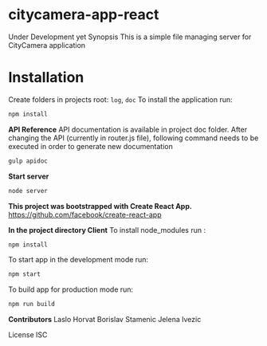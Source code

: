 # citycamera-app-react

Under Development yet
Synopsis
This is a simple file managing server for CityCamera application

# Installation
Create folders in projects root: `log`, `doc`
To install the application run:
```sh
npm install
```
**API Reference**
API documentation is available in project doc folder. After changing the API (currently in router.js file), following command needs to be executed in order to generate new documentation
```sh
gulp apidoc
```
**Start server**
```sh
node server
```
**This project was bootstrapped with Create React App.**
https://github.com/facebook/create-react-app

**In the project directory Client**
To install node_modules run :
```sh
npm install
```
To start app in the development mode run:
```sh
npm start
```

To build app for production mode run:
```sh
npm run build
```
**Contributors**
Laslo Horvat Borislav Stamenic Jelena Ivezic

License
ISC

